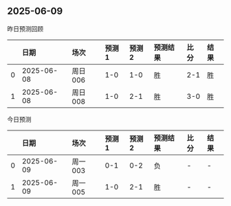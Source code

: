 

 ## 2025-06-09

昨日预测回顾

|    | 日期         | 场次    | 预测1   | 预测2   | 预测结果   | 比分   | 结果   |
|---:|:-----------|:------|:------|:------|:-------|:-----|:-----|
|  0 | 2025-06-08 | 周日006 | 1-0   | 1-0   | 胜      | 2-1  | 胜    |
|  1 | 2025-06-08 | 周日008 | 1-0   | 2-1   | 胜      | 3-0  | 胜    |

今日预测

|    | 日期         | 场次    | 预测1   | 预测2   | 预测结果   | 比分   | 结果   |
|---:|:-----------|:------|:------|:------|:-------|:-----|:-----|
|  0 | 2025-06-09 | 周一003 | 0-1   | 0-2   | 负      | -    | -    |
|  1 | 2025-06-09 | 周一005 | 1-0   | 2-1   | 胜      | -    | -    |